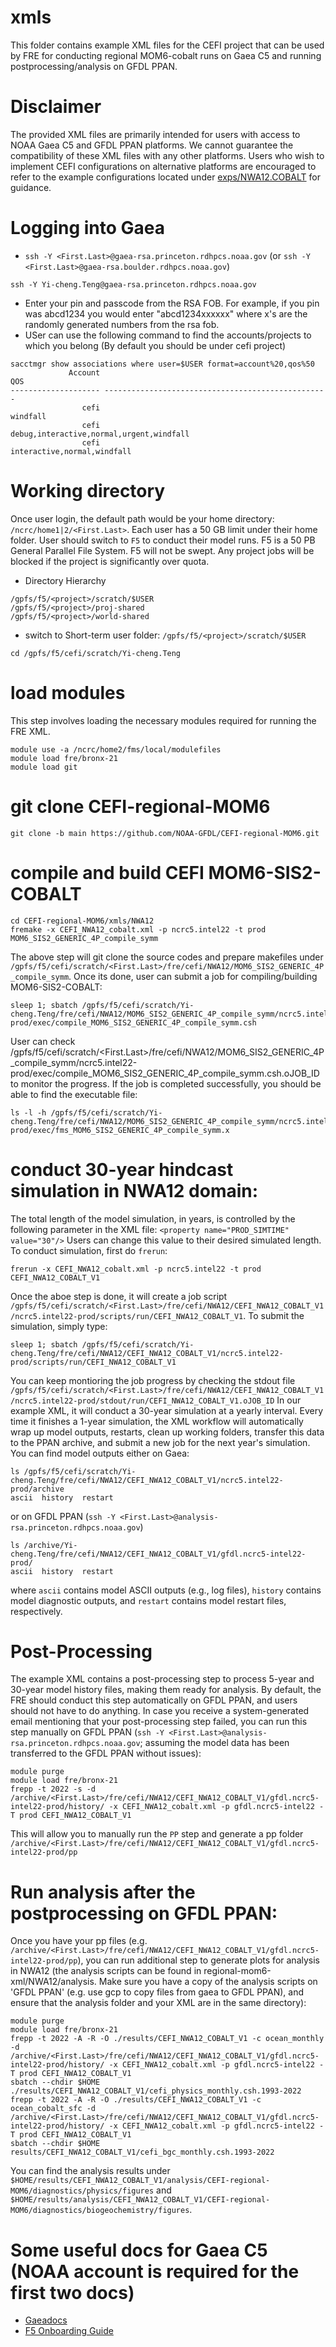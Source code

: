# xmls
This folder contains example XML files for the CEFI project that can be used by FRE for conducting regional MOM6-cobalt runs on Gaea C5 and running postprocessing/analysis on GFDL PPAN.

# Disclaimer
The provided XML files are primarily intended for users with access to NOAA Gaea C5 and GFDL PPAN platforms. We cannot guarantee the compatibility of these XML files with any other platforms. Users who wish to implement CEFI configurations on alternative platforms are encouraged to refer to the example configurations located under [exps/NWA12.COBALT](exps/NWA12.COBALT) for guidance.

# Logging into Gaea
* `ssh -Y <First.Last>@gaea-rsa.princeton.rdhpcs.noaa.gov` (or `ssh -Y <First.Last>@gaea-rsa.boulder.rdhpcs.noaa.gov`)
```console
ssh -Y Yi-cheng.Teng@gaea-rsa.princeton.rdhpcs.noaa.gov
```
* Enter your pin and passcode from the RSA FOB. For example, if you pin was abcd1234 you would enter "abcd1234xxxxxx" where x's are the randomly generated numbers from the rsa fob.
* USer can use the following command to find the accounts/projects to which you belong (By default you should be under cefi project)
```console
sacctmgr show associations where user=$USER format=account%20,qos%50
             Account                                                QOS 
-------------------- -------------------------------------------------- 
                cefi                                           windfall 
                cefi           debug,interactive,normal,urgent,windfall 
                cefi                        interactive,normal,windfall 
```

# Working directory
Once user login, the default path would be your home directory: `/ncrc/home1|2/<First.Last>`. Each user has a 50 GB limit under their home folder. User should switch to `F5` to conduct their model runs.
F5 is a 50 PB General Parallel File System. F5 will not be swept. Any project jobs will be blocked if the project is significantly over quota.
* Directory Hierarchy
```
/gpfs/f5/<project>/scratch/$USER
/gpfs/f5/<project>/proj-shared
/gpfs/f5/<project>/world-shared
```
* switch to Short-term user folder: `/gpfs/f5/<project>/scratch/$USER`
```console
cd /gpfs/f5/cefi/scratch/Yi-cheng.Teng
```

# load modules
This step involves loading the necessary modules required for running the FRE XML.
```console
module use -a /ncrc/home2/fms/local/modulefiles
module load fre/bronx-21
module load git
```
# git clone CEFI-regional-MOM6
```console
git clone -b main https://github.com/NOAA-GFDL/CEFI-regional-MOM6.git
```

# compile and build CEFI MOM6-SIS2-COBALT
```console
cd CEFI-regional-MOM6/xmls/NWA12
fremake -x CEFI_NWA12_cobalt.xml -p ncrc5.intel22 -t prod MOM6_SIS2_GENERIC_4P_compile_symm
```
The above step will git clone the source codes and prepare makefiles under `/gpfs/f5/cefi/scratch/<First.Last>/fre/cefi/NWA12/MOM6_SIS2_GENERIC_4P_compile_symm`.
Once its done, user can submit a job for compiling/building MOM6-SIS2-COBALT:
```console
sleep 1; sbatch /gpfs/f5/cefi/scratch/Yi-cheng.Teng/fre/cefi/NWA12/MOM6_SIS2_GENERIC_4P_compile_symm/ncrc5.intel22-prod/exec/compile_MOM6_SIS2_GENERIC_4P_compile_symm.csh
```
User can check /gpfs/f5/cefi/scratch/<First.Last>/fre/cefi/NWA12/MOM6_SIS2_GENERIC_4P_compile_symm/ncrc5.intel22-prod/exec/compile_MOM6_SIS2_GENERIC_4P_compile_symm.csh.oJOB_ID to monitor the progress.
If the job is completed successfully, you should be able to find the executable file:
```console
ls -l -h /gpfs/f5/cefi/scratch/Yi-cheng.Teng/fre/cefi/NWA12/MOM6_SIS2_GENERIC_4P_compile_symm/ncrc5.intel22-prod/exec/fms_MOM6_SIS2_GENERIC_4P_compile_symm.x
```
# conduct 30-year hindcast simulation in NWA12 domain:
The total length of the model simulation, in years, is controlled by the following parameter in the XML file:
`<property name="PROD_SIMTIME" value="30"/>`
Users can change this value to their desired simulated length. To conduct simulation, first do `frerun`:
```console
frerun -x CEFI_NWA12_cobalt.xml -p ncrc5.intel22 -t prod CEFI_NWA12_COBALT_V1 
```
Once the aboe step is done, it will create a job script `/gpfs/f5/cefi/scratch/<First.Last>/fre/cefi/NWA12/CEFI_NWA12_COBALT_V1/ncrc5.intel22-prod/scripts/run/CEFI_NWA12_COBALT_V1`.
To submit the simulation, simply type:
```console
sleep 1; sbatch /gpfs/f5/cefi/scratch/Yi-cheng.Teng/fre/cefi/NWA12/CEFI_NWA12_COBALT_V1/ncrc5.intel22-prod/scripts/run/CEFI_NWA12_COBALT_V1
```
You can keep montioring the job progress by checking the stdout file `/gpfs/f5/cefi/scratch/<First.Last>/fre/cefi/NWA12/CEFI_NWA12_COBALT_V1/ncrc5.intel22-prod/stdout/run/CEFI_NWA12_COBALT_V1.oJOB_ID`
In our example XML, it will conduct a 30-year simulation at a yearly interval. Every time it finishes a 1-year simulation, the XML workflow will automatically wrap up model outputs, restarts, clean up working folders, transfer this data to the PPAN archive, and submit a new job for the next year's simulation. You can find model outputs either on Gaea:
```console
ls /gpfs/f5/cefi/scratch/Yi-cheng.Teng/fre/cefi/NWA12/CEFI_NWA12_COBALT_V1/ncrc5.intel22-prod/archive
ascii  history  restart
```
or on GFDL PPAN (`ssh -Y <First.Last>@analysis-rsa.princeton.rdhpcs.noaa.gov`)
```console
ls /archive/Yi-cheng.Teng/fre/cefi/NWA12/CEFI_NWA12_COBALT_V1/gfdl.ncrc5-intel22-prod/
ascii  history  restart
```
where `ascii` contains model ASCII outputs (e.g., log files), `history` contains model diagnostic outputs, and `restart` contains model restart files, respectively.

# Post-Processing
The example XML contains a post-processing step to process 5-year and 30-year model history files, making them ready for analysis. By default, the FRE should conduct this step automatically on GFDL PPAN, and users should not have to do anything. In case you receive a system-generated email mentioning that your post-processing step failed, you can run this step manually on GFDL PPAN (`ssh -Y <First.Last>@analysis-rsa.princeton.rdhpcs.noaa.gov`; assuming the model data has been transferred to the GFDL PPAN without issues):
```console
module purge
module load fre/bronx-21
frepp -t 2022 -s -d /archive/<First.Last>/fre/cefi/NWA12/CEFI_NWA12_COBALT_V1/gfdl.ncrc5-intel22-prod/history/ -x CEFI_NWA12_cobalt.xml -p gfdl.ncrc5-intel22 -T prod CEFI_NWA12_COBALT_V1 
```
This will allow you to manually run the `PP` step and generate a pp folder `/archive/<First.Last>/fre/cefi/NWA12/CEFI_NWA12_COBALT_V1/gfdl.ncrc5-intel22-prod/pp`

# Run analysis after the postprocessing on GFDL PPAN:
Once you have your pp files (e.g. `/archive/<First.Last>/fre/cefi/NWA12/CEFI_NWA12_COBALT_V1/gfdl.ncrc5-intel22-prod/pp`), you can run additional step to generate plots for analysis in NWA12 (the analysis scripts can be found in regional-mom6-xml/NWA12/analysis. Make sure you have a copy of the analysis scripts on 'GFDL PPAN' (e.g. use gcp to copy files from gaea to GFDL PPAN), and ensure that the analysis folder and your XML are in the same directory):
```console
module purge
module load fre/bronx-21
frepp -t 2022 -A -R -O ./results/CEFI_NWA12_COBALT_V1 -c ocean_monthly -d /archive/<First.Last>/fre/cefi/NWA12/CEFI_NWA12_COBALT_V1/gfdl.ncrc5-intel22-prod/history/ -x CEFI_NWA12_cobalt.xml -p gfdl.ncrc5-intel22 -T prod CEFI_NWA12_COBALT_V1 
sbatch --chdir $HOME ./results/CEFI_NWA12_COBALT_V1/cefi_physics_monthly.csh.1993-2022
frepp -t 2022 -A -R -O ./results/CEFI_NWA12_COBALT_V1 -c ocean_cobalt_sfc -d /archive/<First.Last>/fre/cefi/NWA12/CEFI_NWA12_COBALT_V1/gfdl.ncrc5-intel22-prod/history/ -x CEFI_NWA12_cobalt.xml -p gfdl.ncrc5-intel22 -T prod CEFI_NWA12_COBALT_V1 
sbatch --chdir $HOME results/CEFI_NWA12_COBALT_V1/cefi_bgc_monthly.csh.1993-2022
```
You can find the analysis results under `$HOME/results/CEFI_NWA12_COBALT_V1/analysis/CEFI-regional-MOM6/diagnostics/physics/figures` and `$HOME/results/analysis/CEFI_NWA12_COBALT_V1/CEFI-regional-MOM6/diagnostics/biogeochemistry/figures`.


# Some useful docs for Gaea C5 (NOAA account is required for the first two docs)
* [Gaeadocs](https://gaeadocs.rdhpcs.noaa.gov/wiki/index.php?title=Welcome_to_Gaeadocs)
* [F5 Onboarding Guide](https://docs.google.com/document/d/1Z8YnZHaaWAWuyNfVGorrupBxtadOY04c4RL2Y2svZos/edit)
